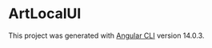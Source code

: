 # ArtLocalUI

This project was generated with [Angular CLI](https://github.com/angular/angular-cli) version 14.0.3.
